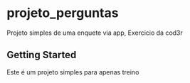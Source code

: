 # projeto_perguntas

Projeto simples de uma enquete via app, Exercicio da cod3r
## Getting Started

Este é um projeto simples para apenas treino
